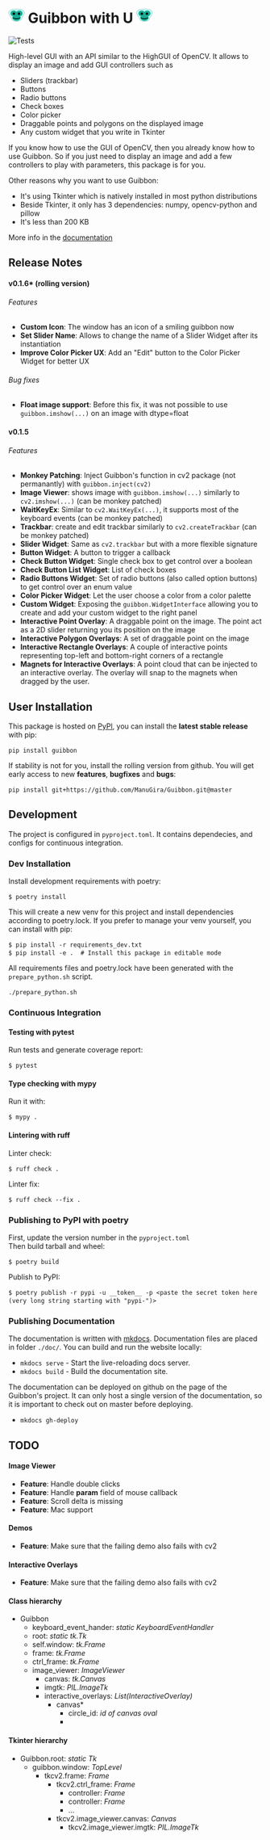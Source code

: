 
# ![icon](guibbon/icons/icon32.png) Guibbon with U ![icon](guibbon/icons/icon32.png) 
![Tests](https://github.com/ManuGira/Guibbon/actions/workflows/tests.yml/badge.svg)

High-level GUI with an API similar to the HighGUI of OpenCV. It allows to display an image and add GUI controllers such as
 - Sliders (trackbar)
 - Buttons
 - Radio buttons
 - Check boxes
 - Color picker
 - Draggable points and polygons on the displayed image
 - Any custom widget that you write in Tkinter

If you know how to use the GUI of OpenCV, then you already know how to use Guibbon. So if you just need to display an image and add a few controllers to play with parameters, this package is for you. 

Other reasons why you want to use Guibbon:
 - It's using Tkinter which is natively installed in most python distributions
 - Beside Tkinter, it only has 3 dependencies: numpy, opencv-python and pillow
 - It's less than 200 KB

More info in the [documentation](https://manugira.github.io/Guibbon/)

## Release Notes
#### v0.1.6* (rolling version)
###### Features
* **Custom Icon**: The window has an icon of a smiling guibbon now
* **Set Slider Name**: Allows to change the name of a Slider Widget after its instantiation
* **Improve Color Picker UX**: Add an "Edit" button to the Color Picker Widget for better UX

###### Bug fixes
* **Float image support**: Before this fix, it was not possible to use `guibbon.imshow(...)` on an image with dtype=float 

#### v0.1.5
###### Features
 * **Monkey Patching**: Inject Guibbon's function in cv2 package (not permanantly) with `guibbon.inject(cv2)`
 * **Image Viewer**: shows image with `guibbon.imshow(...)` similarly to `cv2.imshow(...)` (can be monkey patched)
 * **WaitKeyEx**: Similar to `cv2.WaitKeyEx(...)`, it supports most of the keyboard events (can be monkey patched)
 * **Trackbar**: create and edit trackbar similarly to `cv2.createTrackbar` (can be monkey patched)
 * **Slider Widget**: Same as `cv2.trackbar` but with a more flexible signature
 * **Button Widget**: A button to trigger a callback
 * **Check Button Widget**: Single check box to get control over a boolean
 * **Check Button List Widget**: List of check boxes
 * **Radio Buttons Widget**: Set of radio buttons (also called option buttons) to get control over an enum value
 * **Color Picker Widget**: Let the user choose a color from a color palette
 * **Custom Widget**: Exposing the `guibbon.WidgetInterface` allowing you to create and add your custom widget to the right panel
 * **Interactive Point Overlay**: A draggable point on the image. The point act as a 2D slider returning you its position on the image
 * **Interactive Polygon Overlays**: A set of draggable point on the image
 * **Interactive Rectangle Overlays**: A couple of interactive points representing top-left and bottom-right corners of a rectangle
 * **Magnets for Interactive Overlays**: A point cloud that can be injected to an interactive overlay. The overlay will snap to the magnets when dragged by the user.

## User Installation
This package is hosted on [PyPl](https://pypi.org/project/guibbon), you can install the **latest stable release** with pip:
```
pip install guibbon
```
If stability is not for you, install the rolling version from github. You will get early access to new **features**, **bugfixes** and **bugs**:
```
pip install git+https://github.com/ManuGira/Guibbon.git@master
```
## Development 

The project is configured in `pyproject.toml`. It contains dependecies, and configs for continuous integration.

### Dev Installation
Install development requirements with poetry:
```
$ poetry install
```
This will create a new venv for this project and install dependencies according to poetry.lock. If you prefer to manage your venv yourself, you can install with pip:
```
$ pip install -r requirements_dev.txt
$ pip install -e .  # Install this package in editable mode
``` 
All requirements files and poetry.lock have been generated with the `prepare_python.sh` script.
```
./prepare_python.sh
```

### Continuous Integration
#### Testing with pytest 
Run tests and generate coverage report:
```
$ pytest 
```
#### Type checking with mypy
Run it with:
```
$ mypy .
```
#### Lintering with ruff
Linter check:
```
$ ruff check .
```
Linter fix:
```
$ ruff check --fix .
```

### Publishing to PyPI with poetry
First, update the version number in the `pyproject.toml`  
Then build tarball and wheel:
```
$ poetry build
```
Publish to PyPI:
```
$ poetry publish -r pypi -u __token__ -p <paste the secret token here (very long string starting with "pypi-")>
```

### Publishing Documentation
The documentation is written with [mkdocs](https://www.mkdocs.org/). Documentation files are placed in folder `./doc/`. You can build and run the website locally:
* `mkdocs serve` - Start the live-reloading docs server.
* `mkdocs build` - Build the documentation site.

The documentation can be deployed on github on the page of the Guibbon's project. It can only host a single version of the documentation, so it is important to check out on master before deploying.   
* `mkdocs gh-deploy`

## TODO

#### Image Viewer
* **Feature**: Handle double clicks
* **Feature**: Handle **param** field of mouse callback
* **Feature**: Scroll delta is missing
* **Feature**: Mac support

#### Demos
* **Feature**: Make sure that the failing demo also fails with cv2

#### Interactive Overlays
* **Feature**: Make sure that the failing demo also fails with cv2

#### Class hierarchy
* Guibbon
  * keyboard_event_hander: *static KeyboardEventHandler*
  * root: *static tk.Tk*
  * self.window: *tk.Frame*
  * frame: *tk.Frame*
  * ctrl_frame: *tk.Frame*
  * image_viewer: *ImageViewer*
    * canvas: *tk.Canvas*
    * imgtk: *PIL.ImageTk*
    * interactive_overlays: *List(InteractiveOverlay)*
      * canvas*
        * circle_id: *id of canvas oval*
        * 

#### Tkinter hierarchy
* Guibbon.root: *static Tk*
  * guibbon.window: *TopLevel*
    * tkcv2.frame: *Frame*
      * tkcv2.ctrl_frame: *Frame*
        * controller: *Frame*
        * controller: *Frame*
        * ...
      * tkcv2.image_viewer.canvas: *Canvas*
        * tkcv2.image_viewer.imgtk: *PIL.ImageTk*
